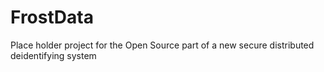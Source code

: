 # FrostData
Place holder project for the Open Source part of a new secure distributed deidentifying system
